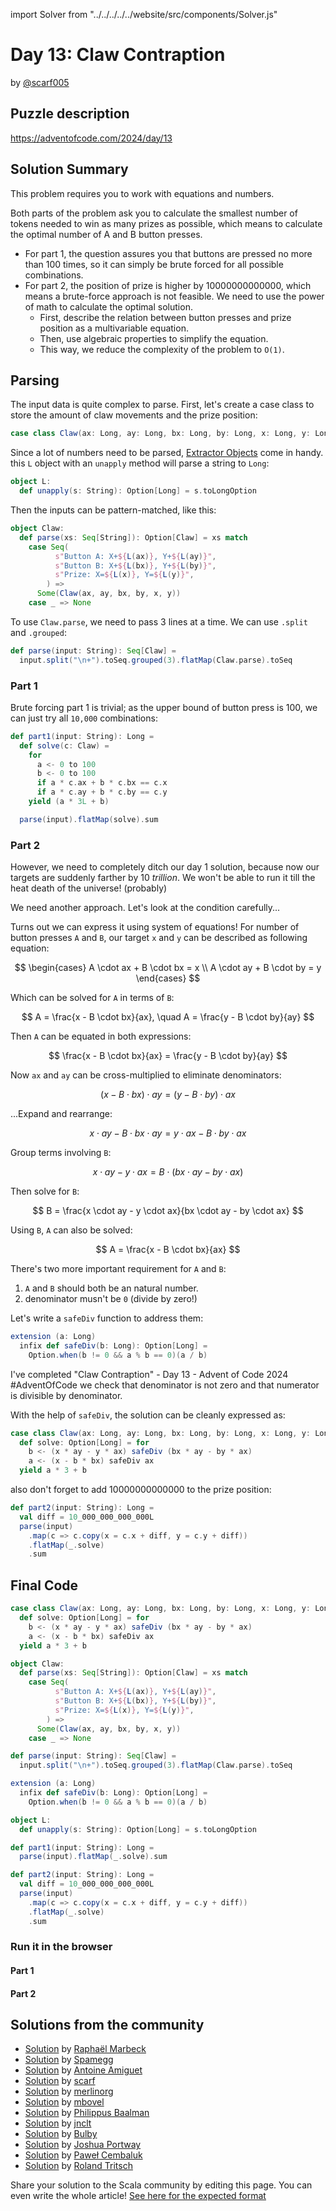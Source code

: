 import Solver from "../../../../../website/src/components/Solver.js"

# Day 13: Claw Contraption

by [@scarf005](https://github.com/scarf005)

## Puzzle description

https://adventofcode.com/2024/day/13

## Solution Summary

This problem requires you to work with equations and numbers.

Both parts of the problem ask you to calculate the smallest number of tokens needed to win as many prizes as possible, which means to calculate the optimal number of A and B button presses.

- For part 1, the question assures you that buttons are pressed no more than 100 times, so it can simply be brute forced for all possible combinations.
- For part 2, the position of prize is higher by 10000000000000, which means a brute-force approach is not feasible. We need to use the power of math to calculate the optimal solution.
  - First, describe the relation between button presses and prize position as a multivariable equation.
  - Then, use algebraic properties to simplify the equation.
  - This way, we reduce the complexity of the problem to `O(1)`.

## Parsing

The input data is quite complex to parse. First, let's create a case class to store the amount of claw movements and the prize position:

```scala
case class Claw(ax: Long, ay: Long, bx: Long, by: Long, x: Long, y: Long)
```

Since a lot of numbers need to be parsed, [Extractor Objects](https://docs.scala-lang.org/tour/extractor-objects.html) come in handy. this `L` object with an `unapply` method will parse a string to `Long`:

```scala
object L:
  def unapply(s: String): Option[Long] = s.toLongOption
```

Then the inputs can be pattern-matched, like this:

```scala
object Claw:
  def parse(xs: Seq[String]): Option[Claw] = xs match
    case Seq(
          s"Button A: X+${L(ax)}, Y+${L(ay)}",
          s"Button B: X+${L(bx)}, Y+${L(by)}",
          s"Prize: X=${L(x)}, Y=${L(y)}",
        ) =>
      Some(Claw(ax, ay, bx, by, x, y))
    case _ => None
```

To use `Claw.parse`, we need to pass 3 lines at a time. We can use `.split` and `.grouped`:

```scala
def parse(input: String): Seq[Claw] =
  input.split("\n+").toSeq.grouped(3).flatMap(Claw.parse).toSeq
```

### Part 1

Brute forcing part 1 is trivial; as the upper bound of button press is 100, we can just try all `10,000` combinations:

```scala
def part1(input: String): Long =
  def solve(c: Claw) =
    for
      a <- 0 to 100
      b <- 0 to 100
      if a * c.ax + b * c.bx == c.x
      if a * c.ay + b * c.by == c.y
    yield (a * 3L + b)

  parse(input).flatMap(solve).sum
```

### Part 2

However, we need to completely ditch our day 1 solution, because now our targets are suddenly farther by 10 _trillion_. We won't be able to run it till the heat death of the universe! (probably)

We need another approach. Let's look at the condition carefully...

Turns out we can express it using system of equations! For number of button presses `A` and `B`, our target `x` and `y` can be described as following equation:

$$
\begin{cases}
A \cdot ax + B \cdot bx = x \\
A \cdot ay + B \cdot by = y
\end{cases}
$$

Which can be solved for `A` in terms of `B`:

$$
A = \frac{x - B \cdot bx}{ax}, \quad A = \frac{y - B \cdot by}{ay}
$$

Then `A` can be equated in both expressions:

$$
\frac{x - B \cdot bx}{ax} = \frac{y - B \cdot by}{ay}
$$

Now `ax` and `ay` can be cross-multiplied to eliminate denominators:

$$
(x - B \cdot bx) \cdot ay = (y - B \cdot by) \cdot ax
$$

...Expand and rearrange:

$$
x \cdot ay - B \cdot bx \cdot ay = y \cdot ax - B \cdot by \cdot ax
$$

Group terms involving `B`:

$$
x \cdot ay - y \cdot ax = B \cdot (bx \cdot ay - by \cdot ax)
$$

Then solve for `B`:

$$
B = \frac{x \cdot ay - y \cdot ax}{bx \cdot ay - by \cdot ax}
$$

Using `B`, `A` can also be solved:

$$
A = \frac{x - B \cdot bx}{ax}
$$

There's two more important requirement for `A` and `B`:
1. `A` and `B` should both be an natural number.
2. denominator musn't be `0` (divide by zero!)

Let's write a `safeDiv` function to address them:

```scala
extension (a: Long)
  infix def safeDiv(b: Long): Option[Long] =
    Option.when(b != 0 && a % b == 0)(a / b)
```
I've completed "Claw Contraption" - Day 13 - Advent of Code 2024 #AdventOfCode
we check that denominator is not zero and that numerator is divisible by denominator.

With the help of `safeDiv`, the solution can be cleanly expressed as:

```scala
case class Claw(ax: Long, ay: Long, bx: Long, by: Long, x: Long, y: Long):
  def solve: Option[Long] = for
    b <- (x * ay - y * ax) safeDiv (bx * ay - by * ax)
    a <- (x - b * bx) safeDiv ax
  yield a * 3 + b
```

also don't forget to add 10000000000000 to the prize position:

```scala
def part2(input: String): Long =
  val diff = 10_000_000_000_000L
  parse(input)
    .map(c => c.copy(x = c.x + diff, y = c.y + diff))
    .flatMap(_.solve)
    .sum
```

## Final Code

```scala
case class Claw(ax: Long, ay: Long, bx: Long, by: Long, x: Long, y: Long):
  def solve: Option[Long] = for
    b <- (x * ay - y * ax) safeDiv (bx * ay - by * ax)
    a <- (x - b * bx) safeDiv ax
  yield a * 3 + b

object Claw:
  def parse(xs: Seq[String]): Option[Claw] = xs match
    case Seq(
          s"Button A: X+${L(ax)}, Y+${L(ay)}",
          s"Button B: X+${L(bx)}, Y+${L(by)}",
          s"Prize: X=${L(x)}, Y=${L(y)}",
        ) =>
      Some(Claw(ax, ay, bx, by, x, y))
    case _ => None

def parse(input: String): Seq[Claw] =
  input.split("\n+").toSeq.grouped(3).flatMap(Claw.parse).toSeq

extension (a: Long)
  infix def safeDiv(b: Long): Option[Long] =
    Option.when(b != 0 && a % b == 0)(a / b)

object L:
  def unapply(s: String): Option[Long] = s.toLongOption

def part1(input: String): Long =
  parse(input).flatMap(_.solve).sum

def part2(input: String): Long =
  val diff = 10_000_000_000_000L
  parse(input)
    .map(c => c.copy(x = c.x + diff, y = c.y + diff))
    .flatMap(_.solve)
    .sum
```

### Run it in the browser

#### Part 1

<Solver puzzle="day13-part1" year="2024"/>

#### Part 2

<Solver puzzle="day13-part2" year="2024"/>

## Solutions from the community

- [Solution](https://github.com/rmarbeck/advent2024/blob/main/day13/src/main/scala/Solution.scala) by [Raphaël Marbeck](https://github.com/rmarbeck)
- [Solution](https://github.com/spamegg1/aoc/blob/master/2024/13/13.worksheet.sc#L109) by [Spamegg](https://github.com/spamegg1)
- [Solution](https://github.com/aamiguet/advent-2024/blob/main/src/main/scala/ch/aamiguet/advent2024/Day13.scala) by [Antoine Amiguet](https://github.com/aamiguet)
- [Solution](https://github.com/scarf005/aoc-scala/blob/main/2024/day13.scala) by [scarf](https://github.com/scarf005)
- [Solution](https://github.com/merlinorg/aoc2024/blob/main/src/main/scala/Day13.scala) by [merlinorg](https://github.com/merlinorg)
- [Solution](https://gist.github.com/mbovel/f26d82b2fd3d46cb55520268994371f8) by [mbovel](https://github.com/mbovel)
- [Solution](https://github.com/Philippus/adventofcode/blob/main/src/main/scala/adventofcode2024/Day13.scala) by [Philippus Baalman](https://github.com/philippus)
- [Solution](https://github.com/jnclt/adventofcode2024/blob/main/day13/claw-contraption.sc) by [jnclt](https://github.com/jnclt)
- [Solution](https://github.com/TheDrawingCoder-Gamer/adventofcode2024/blob/e163baeaedcd90732b5e19f578a2faadeb1ef872/src/main/scala/Day13.scala) by [Bulby](https://github.com/TheDrawingCoder-Gamer)
- [Solution](https://github.com/jportway/advent2024/blob/master/src/main/scala/Day13.scala) by [Joshua Portway](https://github.com/jportway)
- [Solution](https://github.com/AvaPL/Advent-of-Code-2024/tree/main/src/main/scala/day13) by [Paweł Cembaluk](https://github.com/AvaPL)
- [Solution](https://github.com/rolandtritsch/scala3-aoc-2024/blob/trunk/main/src/aoc2024/Day13.scala) by [Roland Tritsch](https://github.com/rolandtritsch)

Share your solution to the Scala community by editing this page.
You can even write the whole article! [See here for the expected format](https://github.com/scalacenter/scala-advent-of-code/discussions/424)
